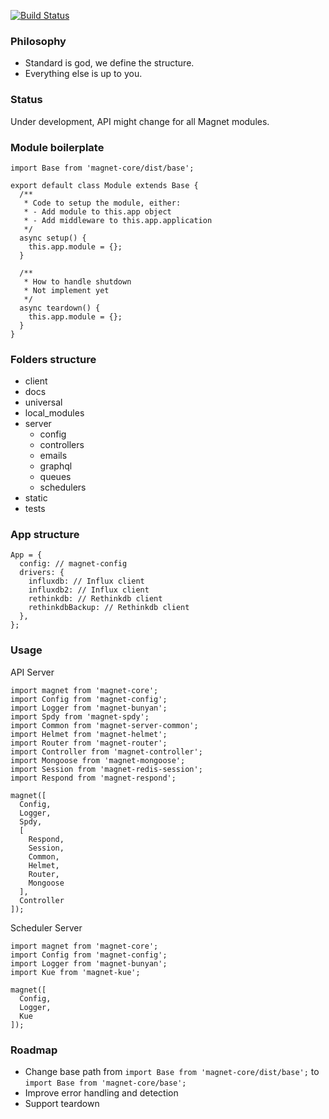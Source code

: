 [![Build Status](https://travis-ci.org/Magnetjs/magnet-core.svg?branch=master)](https://travis-ci.org/Magnetjs/magnet-core)

### Philosophy
- Standard is god, we define the structure.
- Everything else is up to you.

### Status
Under development, API might change for all Magnet modules.

### Module boilerplate
```
import Base from 'magnet-core/dist/base';

export default class Module extends Base {
  /**
   * Code to setup the module, either:
   * - Add module to this.app object
   * - Add middleware to this.app.application
   */
  async setup() {
    this.app.module = {};
  }

  /**
   * How to handle shutdown
   * Not implement yet
   */
  async teardown() {
    this.app.module = {};
  }
}
```
### Folders structure
- client
- docs
- universal
- local_modules
- server
  - config
  - controllers
  - emails
  - graphql
  - queues
  - schedulers
- static
- tests

### App structure
```
App = {
  config: // magnet-config
  drivers: {
    influxdb: // Influx client
    influxdb2: // Influx client
    rethinkdb: // Rethinkdb client
    rethinkdbBackup: // Rethinkdb client
  },
};
```

### Usage
API Server
```
import magnet from 'magnet-core';
import Config from 'magnet-config';
import Logger from 'magnet-bunyan';
import Spdy from 'magnet-spdy';
import Common from 'magnet-server-common';
import Helmet from 'magnet-helmet';
import Router from 'magnet-router';
import Controller from 'magnet-controller';
import Mongoose from 'magnet-mongoose';
import Session from 'magnet-redis-session';
import Respond from 'magnet-respond';

magnet([
  Config,
  Logger,
  Spdy,
  [
    Respond,
    Session,
    Common,
    Helmet,
    Router,
    Mongoose
  ],
  Controller
]);
```

Scheduler Server
```
import magnet from 'magnet-core';
import Config from 'magnet-config';
import Logger from 'magnet-bunyan';
import Kue from 'magnet-kue';

magnet([
  Config,
  Logger,
  Kue
]);
```

### Roadmap
- Change base path from `import Base from 'magnet-core/dist/base';` to `import Base from 'magnet-core/base';`
- Improve error handling and detection
- Support teardown
